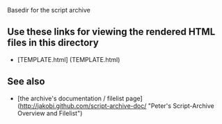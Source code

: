 Basedir for the script archive

Use these links for viewing the rendered HTML files in this directory
---------------------------------------------------------------------

* [TEMPLATE.html]
  (TEMPLATE.html)



See also
--------

* [the archive's documentation / filelist page]
  (http://jakobi.github.com/script-archive-doc/
  "Peter's Script-Archive Overview and Filelist")


